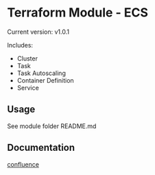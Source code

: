 # Terraform Module - ECS

Current version: v1.0.1

Includes:

* Cluster
* Task
* Task Autoscaling
* Container Definition
* Service

## Usage

See module folder README.md

## Documentation

[confluence](https://ohpendev.atlassian.net/wiki/spaces/CCE/pages/2062320795/Terraform+Modules)
